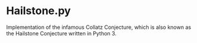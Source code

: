 # Hailstone.py
Implementation of the infamous Collatz Conjecture, which is also known as the Hailstone Conjecture written in Python 3.
